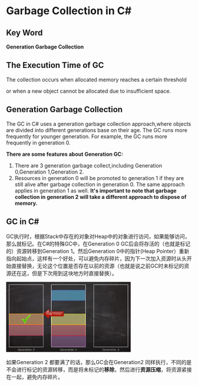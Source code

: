 # Garbage Collection in C#

## Key Word

**Generation Garbage Collection**

## The Execution Time of GC

The collection occurs when allocated memory reaches a certain threshold

or when a new object cannot be allocated due to insufficient space.

## Generation Garbage Collection

The GC in C# uses a generation garbage collection approach,where objects are divided into different generations base on their age. The GC runs more frequently for younger generation. For example, the GC runs more frequently in generation 0.

**There are some features about Generation GC:**

1. There are 3 generation garbage collect,including Generation 0,Generation 1,Generation 2.
2. Resources in generation 0 will be promoted to generation 1 if they are still alive after garbage collection in generation 0. The same approach applies in generation 1 as well. **It's important to note that garbage collection in generation 2 will take a different approach to dispose of memory.**

## GC in C#

GC执行时，根据Stack中存在的对象对Heap中的对象进行访问，如果能够访问，那么就标记。在C#的特殊GC中，在Generation 0 GC后会将存活的（也就是标记的）资源转移到Generation 1。然后Generation 0中的指针(Heap Pointer）重新指向起始点，这样有一个好处，可以避免内存碎片，因为下一次加入资源时从头开始直接替换，无论这个位置是否存在以前的资源（也就是说之前GC时未标记的资源还在这，但是下次用到这块地方时直接替换）。

<img src="/public/images/csharp-heap.png" alt="csharp-heap" style="zoom: 33%;" />

如果Generation 2 都要满了的话，那么GC会在Generation2 同样执行，不同的是不会进行标记的资源转移，而是将未标记的**移除**，然后进行**资源压缩**，将资源紧接在一起，避免内存碎片。
